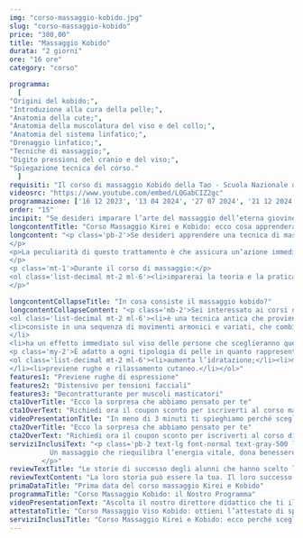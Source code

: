 ```yaml
---
img: "corso-massaggio-kobido.jpg"
slug: "corso-massaggio-kobido"
price: "380,00"
title: "Massaggio Kobido"
durata: "2 giorni"
ore: "16 ore"
category: "corso"

programma:
  [
"Origini del kobido;",
"Introduzione alla cura della pelle;",
"Anatomia della cute;",
"Anatomia della muscolatura del viso e del collo;",
"Anatomia del sistema linfatico;",
"Drenaggio linfatico;",
"Tecniche di massaggio;",
"Digito pressioni del cranio e del viso;",
"Spiegazione tecnica del corso."
  ]
requisiti: "Il corso di massaggio Kobido della Tao - Scuola Nazionale di Massaggio è aperto a chi ha già un’esperienza di base precedente, soprattutto una conoscenza delle tecniche del massaggio base classico svedese, quali sfioramento, frizioni, impastamenti, vibrazioni e percussioni, in tutte le loro varianti. É consigliabile avere anche una conoscenza del trattamento di Linfodrenaggio Vodder."
videosrc: "https://www.youtube.com/embed/LQGabCIZ2gc"
programmazione: ['16 12 2023', '13 04 2024', '27 07 2024', '21 12 2024']   
order: "15" 
incipit: "Se desideri imparare l’arte del massaggio dell’eterna giovinezza, questo è il corso ideale per te. Grazie al corso massaggio Kobido apprenderai una tecnica manipolatoria specifica per il viso, molto richiesta soprattutto dalle donne. Scopri subito la tecnica di massaggio Kobido."
longcontentTitle: "Corso Massaggio Kirei e Kobido: ecco cosa apprenderai"            
longcontent: "<p class='pb-2'>Se desideri apprendere una tecnica di massaggio che agisce in profondità sui muscoli del viso, del collo, del décolleté e della testa, con effetti liftanti e rilassanti, questo è il corso giusto per te. 
</p> 
<p>La peculiarità di questo trattamento è che assicura un’azione immediata: basterà alzarsi dal lettino (o meglio ancora se eseguito sul futon) per notare subito l’effetto lifting naturale. 
</p>
<p class='mt-1'>Durante il corso di massaggio:</p>
<ol class='list-decimal mt-2 ml-6'><li>imparerai la teoria e la pratica del massaggio Kobido;</li><li>studierai le origini e i principi della tecnica;</li><li>approfondirai le tecniche di movimento e di digitopressione con le mani.</li></ol><p class='mt-2'>Il corso ti renderà in grado di praticare un massaggio kobido efficace e sicuro, ottenendo un’azione ringiovanente, modellante e armonizzante sul viso, proprio come se fosse un lifting naturale. 
</p>"

longcontentCollapseTitle: "In cosa consiste il massaggio kobido?"
longcontentCollapseContent: "<p class='mb-2'>Sei interessato ai corsi di massaggio kobido? Prima di tutto devi sapere di cosa si tratta:</p>
<ol class='list-decimal mt-2 ml-6'><li>è una tecnica antica che proviene dal Giappone, riservata alla famiglia imperiale;</li>
<li>consiste in una sequenza di movimenti armonici e variati, che combinano frizioni, pressioni, vibrazioni e tocchi superficiali e profondi. Stimola i punti dei meridiani, i decorsi linfatici, i muscoli facciali e cervicali, eliminando le tensioni provocate da contratture, cattive posture, stress mandibolare e digrignamento dei denti;
</li>
<li>ha un effetto immediato sul viso delle persone che sceglieranno questo trattamento. Si nota subito una maggiore luminosità, tonicità ed elasticità della pelle, una riduzione delle rughe e delle borse sotto gli occhi, un aspetto più giovane e rilassato.</li></ol>
<p class='my-2'>È adatto a ogni tipologia di pelle in quanto rappresenta un vero alleato del viso:</p>
<ol class='list-decimal mt-2 ml-6'><li>aumenta l’idratazione;</li><li>migliora l’elasticità e la tonicità di viso e collo;
</li><li>previene rughe e rilassamento cutaneo.</li></ol>"
features1: "Previene rughe di espressione"
features2: "Distensivo per tensioni facciali"
features3: "Decontratturante per muscoli masticatori"  
cta1OverTitle: "Ecco la sorpresa che abbiamo pensato per te"
cta1OverText: "Richiedi ora il coupon sconto per iscriverti al corso massaggio kobido"
videoPresentationTitle: "In meno di 3 minuti ti spieghiamo perché scegliere il corso massaggio Kirei e Kobido"
cta2OverTitle: "Ecco la sorpresa che abbiamo pensato per te"
cta2OverText: "Richiedi ora il coupon sconto per iscriverti al corso di massaggio kobido"
serviziInclusiText: "<p class='pb-2 text-lg font-normal text-gray-500 lg:text-xl sm:px-16 lg:px-48 text-justify'>
          Un massaggio che riequilibra l’energia vitale, dona benessere e salute al viso, assicura un effetto lifting naturale. Per questo, è fondamentale che tu apprenda questa tecnica di massaggio Kobido per aggiungerla alla tua formazione ed eseguirla sui tuoi clienti. Cosa aspetti? Contattaci subito per avere tutte le informazioni su come iscriverti al corso
        </p>"
reviewTextTitle: "Le storie di successo degli alunni che hanno scelto la nostra scuola di massaggio"        
reviewTextContent: "La loro storia può essere la tua. Il loro successo puoi ottenerlo anche tu.<span class='block py-2'>Cosa aspetti? Scegli anche tu di essere finalmente felice del lavoro che scegli.</span>" 
primaDataTitle: "Prima data del corso massaggio Kirei e Kobido"
programmaTitle: "Corso Massaggio Kobido: il Nostro Programma" 
videoPresentationText: "Ascolta il nostro direttore didattico che ti illustra i vantaggi di scegliere il corso massaggio Kobido."
attestatoTitle: "Corso Massaggio Viso Kobido: ottieni l’attestato di specializzazione"
serviziInclusiTitle: "Corso Massaggio Kirei e Kobido: ecco perché sceglierlo"
---
```

